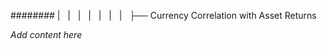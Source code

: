 ######## |   |   |   |   |   |   |   ├── Currency Correlation with Asset Returns

*Add content here*
